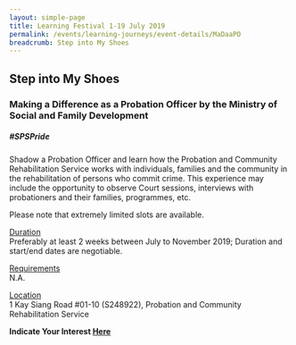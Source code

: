 ```yaml
---
layout: simple-page
title: Learning Festival 1-19 July 2019
permalink: /events/learning-journeys/event-details/MaDaaPO
breadcrumb: Step into My Shoes
---
```


## Step into My Shoes 
### Making a Difference as a Probation Officer by the Ministry of Social and Family Development

##### _#SPSPride_

Shadow a Probation Officer and learn how the Probation and Community Rehabilitation Service works with individuals, families and the community in the rehabilitation of persons who commit crime. This experience may include the opportunity to observe Court sessions, interviews with probationers and their families, programmes, etc. 

Please note that extremely limited slots are available. 

<u>Duration</u><br>
Preferably at least 2 weeks between July to November 2019; Duration and start/end dates are negotiable. 

<u>Requirements</u><br>
N.A. 

<u>Location</u><br>
1 Kay Siang Road #01-10 (S248922), Probation and Community Rehabilitation Service

**Indicate Your Interest [Here](https://www.eventbrite.sg/e/step-into-my-shoes-making-a-difference-as-a-probation-officer-tickets-61082209533)** 
